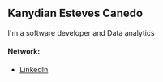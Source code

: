 
## Kanydian Esteves Canedo

I'm a software developer and Data analytics

#### Network:

- [LinkedIn](https://www.linkedin.com/in/kanydian-esteves-07b0531a7/)
